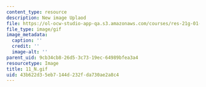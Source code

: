 ```yaml
---
content_type: resource
description: New image Uplaod
file: https://ol-ocw-studio-app-qa.s3.amazonaws.com/courses/res-21g-01-kana-spring-2010/43b622d35eb7144d232fda730ae2a8c4_11_N.gif
file_type: image/gif
image_metadata:
  caption: ''
  credit: ''
  image-alt: ''
parent_uid: 9cb34cb8-26d5-3c73-19ec-64989bfea3a4
resourcetype: Image
title: 11_N.gif
uid: 43b622d3-5eb7-144d-232f-da730ae2a8c4
---
```

